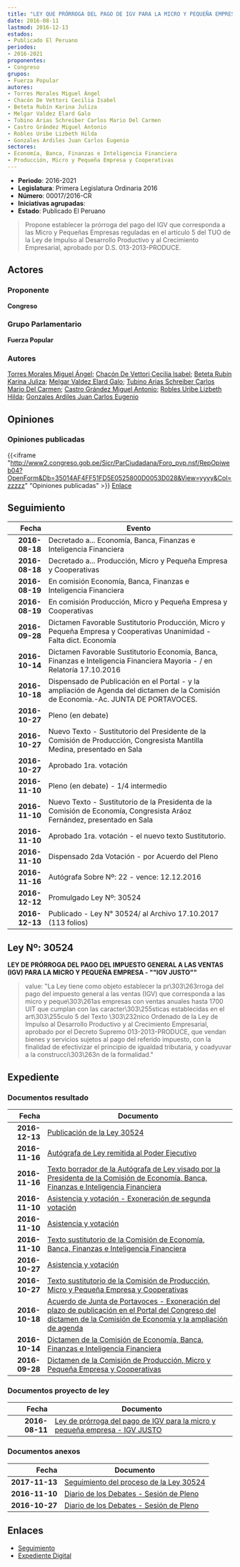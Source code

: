 ```yaml
---
title: "LEY QUE PRÓRROGA DEL PAGO DE IGV PARA LA MICRO Y PEQUEÑA EMPRESA-'IGV JUSTO'"
date: 2016-08-11
lastmod: 2016-12-13
estados:
- Publicado El Peruano
periodos:
- 2016-2021
proponentes:
- Congreso
grupos:
- Fuerza Popular
autores:
- Torres Morales Miguel Ángel
- Chacón De Vettori Cecilia Isabel
- Beteta Rubín Karina Juliza
- Melgar Valdez Elard Galo
- Tubino Arias Schreiber Carlos Mario Del Carmen
- Castro Grández Miguel Antonio
- Robles Uribe Lizbeth Hilda
- Gonzales Ardiles Juan Carlos Eugenio
sectores:
- Economía, Banca, Finanzas e Inteligencia Financiera
- Producción, Micro y Pequeña Empresa y Cooperativas
---
```

- **Periodo**: 2016-2021
- **Legislatura**: Primera Legislatura Ordinaria 2016
- **Número**: 00017/2016-CR
- **Iniciativas agrupadas**: 
- **Estado**: Publicado El Peruano

> Propone establecer la prórroga del pago del IGV que corresponda a las Micro y Pequeñas Empresas reguladas en el artículo 5 del TUO de la Ley de Impulso al Desarrollo Productivo y al Crecimiento Empresarial, aprobado por D.S. 013-2013-PRODUCE.


## Actores

### Proponente

**Congreso**

### Grupo Parlamentario

**Fuerza Popular**

### Autores

[Torres Morales Miguel Ángel](mailto:mailto:mtorresm@congreso.gob.pe); [Chacón De Vettori Cecilia Isabel](mailto:mailto:cchacon@congreso.gob.pe); [Beteta Rubín Karina Juliza](mailto:mailto:kbeteta@congreso.gob.pe); [Melgar Valdez Elard Galo](mailto:mailto:emelgar@congreso.gob.pe); [Tubino Arias Schreiber Carlos Mario Del Carmen](mailto:mailto:ctubino@congreso.gob.pe); [Castro Grández Miguel Antonio](mailto:mailto:macastro@congreso.gob.pe); [Robles Uribe Lizbeth Hilda](mailto:mailto:lroblesu@congreso.gob.pe); [Gonzales Ardiles Juan Carlos Eugenio](mailto:mailto:jgonzalesa@congreso.gob.pe)

## Opiniones

### Opiniones publicadas

{{<iframe "http://www2.congreso.gob.pe/Sicr/ParCiudadana/Foro_pvp.nsf/RepOpiweb04?OpenForm&Db=35014AF4FF51FD5E0525800D0053D028&View=yyyy&Col=zzzzz" "Opiniones publicadas" >}}
[Enlace](http://www2.congreso.gob.pe/Sicr/ParCiudadana/Foro_pvp.nsf/RepOpiweb04?OpenForm&Db=35014AF4FF51FD5E0525800D0053D028&View=yyyy&Col=zzzzz)


## Seguimiento

| Fecha | Evento |
|------:|--------|
| **2016-08-18** | Decretado a... Economía, Banca, Finanzas e Inteligencia Financiera |
| **2016-08-18** | Decretado a... Producción, Micro y Pequeña Empresa y Cooperativas |
| **2016-08-19** | En comisión Economía, Banca, Finanzas e Inteligencia Financiera |
| **2016-08-19** | En comisión Producción, Micro y Pequeña Empresa y Cooperativas |
| **2016-09-28** | Dictamen Favorable Sustitutorio Producción, Micro y Pequeña Empresa y Cooperativas Unanimidad - Falta dict. Economía |
| **2016-10-14** | Dictamen Favorable Sustitutorio Economía, Banca, Finanzas e Inteligencia Financiera Mayoria - / en Relatoría 17.10.2016 |
| **2016-10-18** | Dispensado de Publicación en el Portal - y la ampliación de Agenda del dictamen de la Comisión de Economía.-Ac. JUNTA DE PORTAVOCES. |
| **2016-10-27** | Pleno (en debate) |
| **2016-10-27** | Nuevo Texto - Sustitutorio del Presidente de la Comisión de Producción, Congresista Mantilla Medina, presentado en Sala |
| **2016-10-27** | Aprobado 1ra. votación |
| **2016-11-10** | Pleno (en debate) - 1/4 intermedio |
| **2016-11-10** | Nuevo Texto - Sustitutorio de la Presidenta de la Comisión de Economía, Congresista Aráoz Fernández, presentado en Sala |
| **2016-11-10** | Aprobado 1ra. votación - el nuevo texto Sustitutorio. |
| **2016-11-10** | Dispensado 2da Votación - por Acuerdo del Pleno |
| **2016-11-16** | Autógrafa Sobre Nº: 22 - vence: 12.12.2016 |
| **2016-12-12** | Promulgado Ley Nº: 30524 |
| **2016-12-13** | Publicado - Ley N° 30524/ al Archivo 17.10.2017 (113 folios) |

## Ley Nº: 30524

**LEY DE PRÓRROGA DEL PAGO DEL IMPUESTO GENERAL A LAS VENTAS (IGV) PARA LA MICRO Y PEQUEÑA EMPRESA - ""IGV JUSTO""**

> value: "La Ley tiene como objeto establecer la pr\303\263rroga del pago del impuesto general a las ventas (IGV) que corresponda a las micro y peque\303\261as empresas con ventas anuales hasta 1700 UIT que cumplan con las caracter\303\255sticas establecidas en el art\303\255culo 5 del Texto \303\232nico Ordenado de la Ley de Impulso al Desarrollo Productivo y al Crecimiento Empresarial, aprobado por el Decreto Supremo 013-2013-PRODUCE, que vendan bienes y servicios sujetos al pago del referido impuesto, con la finalidad de efectivizar el principio de igualdad tributaria, y coadyuvar a la construcci\303\263n de la formalidad."


## Expediente

### Documentos resultado

| Fecha | Documento |
|------:|-----------|
| **2016-12-13** | [Publicación de la Ley 30524](http://www.leyes.congreso.gob.pe/Documentos/2016_2021/ADLP/Normas_Legales/30524-LEY.pdf) |
| **2016-11-16** | [Autógrafa de Ley remitida al Poder Ejecutivo](http://www.leyes.congreso.gob.pe/Documentos/2016_2021/ADLP/Texto_Aprobado/AU0001720161116.pdf) |
| **2016-11-16** | [Texto borrador de la Autógrafa de Ley visado por la Presidenta de la Comisión de Economía, Banca, Finanzas e Inteligencia Financiera](http://www2.congreso.gob.pe/Sicr/TraDocEstProc/Contdoc03_2011.nsf/0/cc29c54da9b103150525811b0057240a/$FILE/BAU0001720161116.pdf) |
| **2016-11-10** | [Asistencia y votación - Exoneración de segunda votación](http://www.leyes.congreso.gob.pe/Documentos/2016_2021/Asistencia_y_Votacion/Proyectos_de_Ley/Exoneracion_de_Segunda_Votacion/EAV0001720161110.pdf) |
| **2016-11-10** | [Asistencia y votación](http://www.leyes.congreso.gob.pe/Documentos/2016_2021/Asistencia_y_Votacion/Proyectos_de_Ley/AV0001720161110.pdf) |
| **2016-11-10** | [Texto sustitutorio de la Comisión de Economía, Banca, Finanzas e Inteligencia Financiera](http://www.leyes.congreso.gob.pe/Documentos/2016_2021/Texto_Sustitutorio/Proyectos_de_Ley/TS0001720161110.pdf) |
| **2016-10-27** | [Asistencia y votación](http://www.leyes.congreso.gob.pe/Documentos/2016_2021/Asistencia_y_Votacion/Proyectos_de_Ley/AV0001720161027.pdf) |
| **2016-10-27** | [Texto sustitutorio de la Comisión de Producción, Micro y Pequeña Empresa y Cooperativas](http://www.leyes.congreso.gob.pe/Documentos/2016_2021/Texto_Sustitutorio/Proyectos_de_Ley/TS0001720161027.pdf) |
| **2016-10-18** | [Acuerdo de Junta de Portavoces - Exoneración del plazo de publicación en el Portal del Congreso del dictamen de la Comisión de Economía y la ampliación de agenda](http://www.leyes.congreso.gob.pe/Documentos/2016_2021/Acuerdos/Junta_Portavoces/AJP0001720161018.pdf) |
| **2016-10-14** | [Dictamen de la Comisión de Economía, Banca, Finanzas e Inteligencia Financiera](http://www.leyes.congreso.gob.pe/Documentos/2016_2021/Dictamenes/Proyectos_de_Ley/00017DC09MAY20161014..pdf) |
| **2016-09-28** | [Dictamen de la Comisión de Producción, Micro y Pequeña Empresa y Cooperativas](http://www.leyes.congreso.gob.pe/Documentos/2016_2021/Dictamenes/Proyectos_de_Ley/00017DC18MAY20160928..pdf) |

### Documentos proyecto de ley

| Fecha | Documento |
|------:|-----------|
| **2016-08-11** | [Ley de prórroga del pago de IGV para la micro y pequeña empresa - IGV JUSTO](http://www.leyes.congreso.gob.pe/Documentos/2016_2021/Proyectos_de_Ley_y_de_Resoluciones_Legislativas/PL00017_20160811.pdf) |

### Documentos anexos

| Fecha | Documento |
|------:|-----------|
| **2017-11-13** | [Seguimiento del proceso de la Ley 30524](http://www.leyes.congreso.gob.pe/Documentos/2016_2021/Seguimiento_de_Proyectos_de_Ley/00017PL20171113.pdf) |
| **2016-11-10** | [Diario de los Debates - Sesión de Pleno](http://www2.congreso.gob.pe/Sicr/DiarioDebates/Publicad.nsf/SesionesPleno/05256D6E0073DFE9052580680011229E/$FILE/PLO-2016-18.pdf) |
| **2016-10-27** | [Diario de los Debates - Sesión de Pleno](http://www2.congreso.gob.pe/Sicr/DiarioDebates/Publicad.nsf/SesionesPleno/05256D6E0073DFE90525805A001467DB/$FILE/PLO-2016-17.pdf) |

## Enlaces

- [Seguimiento](http://www2.congreso.gob.pe/Sicr/TraDocEstProc/CLProLey2016.nsf/f7fff46988ca05b1052578e100829cc7/3946a036f9ec21c90525800d00074aa9?OpenDocument)
- [Expediente Digital](http://www2.congreso.gob.pe/Sicr/TraDocEstProc/CLProLey2016.nsf/f7fff46988ca05b1052578e100829cc7/3946a036f9ec21c90525800d00074aa9?OpenDocument&Click=05257FB7005EB655.eb71d0cf91d8294e05256cdf006b5706/$Body/0.1C6C)

